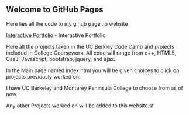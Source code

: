 ## Welcome to GitHub Pages

Here lies all the code to my gihub page .io website

[Interactive Portfolio](../christianmaldonado.github.io/index.html) - Interactive Portfolio

Here all the projects taken in the UC Berkley Code Camp and projects included in College Coursework. All code will range from c++, HTML5, Css3, Javascript, bootstrap, jquery, and ajax.

In the Main page named index.html you will be given choices to click on projects previously worked on.

I have UC Berkeley and Monterey Peninsula College to choose from as of now. 

Any other Projects worked on will be added to this website.sf